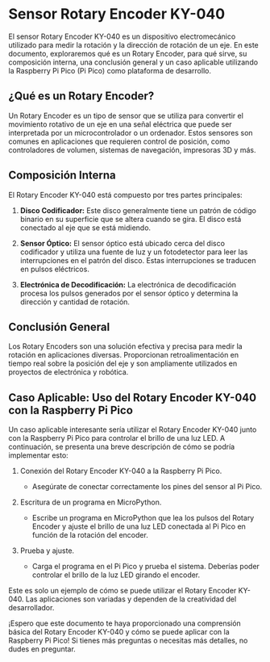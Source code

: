 # Sensor Rotary Encoder KY-040

El sensor Rotary Encoder KY-040 es un dispositivo electromecánico utilizado para medir la rotación y la dirección de rotación de un eje. En este documento, exploraremos qué es un Rotary Encoder, para qué sirve, su composición interna, una conclusión general y un caso aplicable utilizando la Raspberry Pi Pico (Pi Pico) como plataforma de desarrollo.

## ¿Qué es un Rotary Encoder?

Un Rotary Encoder es un tipo de sensor que se utiliza para convertir el movimiento rotativo de un eje en una señal eléctrica que puede ser interpretada por un microcontrolador o un ordenador. Estos sensores son comunes en aplicaciones que requieren control de posición, como controladores de volumen, sistemas de navegación, impresoras 3D y más.

## Composición Interna

El Rotary Encoder KY-040 está compuesto por tres partes principales:

1. **Disco Codificador:** Este disco generalmente tiene un patrón de código binario en su superficie que se altera cuando se gira. El disco está conectado al eje que se está midiendo.

2. **Sensor Óptico:** El sensor óptico está ubicado cerca del disco codificador y utiliza una fuente de luz y un fotodetector para leer las interrupciones en el patrón del disco. Estas interrupciones se traducen en pulsos eléctricos.

3. **Electrónica de Decodificación:** La electrónica de decodificación procesa los pulsos generados por el sensor óptico y determina la dirección y cantidad de rotación.

## Conclusión General

Los Rotary Encoders son una solución efectiva y precisa para medir la rotación en aplicaciones diversas. Proporcionan retroalimentación en tiempo real sobre la posición del eje y son ampliamente utilizados en proyectos de electrónica y robótica.

## Caso Aplicable: Uso del Rotary Encoder KY-040 con la Raspberry Pi Pico

Un caso aplicable interesante sería utilizar el Rotary Encoder KY-040 junto con la Raspberry Pi Pico para controlar el brillo de una luz LED. A continuación, se presenta una breve descripción de cómo se podría implementar esto:

1. Conexión del Rotary Encoder KY-040 a la Raspberry Pi Pico.
   - Asegúrate de conectar correctamente los pines del sensor al Pi Pico.

2. Escritura de un programa en MicroPython.
   - Escribe un programa en MicroPython que lea los pulsos del Rotary Encoder y ajuste el brillo de una luz LED conectada al Pi Pico en función de la rotación del encoder.

3. Prueba y ajuste.
   - Carga el programa en el Pi Pico y prueba el sistema. Deberías poder controlar el brillo de la luz LED girando el encoder.

Este es solo un ejemplo de cómo se puede utilizar el Rotary Encoder KY-040. Las aplicaciones son variadas y dependen de la creatividad del desarrollador.

¡Espero que este documento te haya proporcionado una comprensión básica del Rotary Encoder KY-040 y cómo se puede aplicar con la Raspberry Pi Pico! Si tienes más preguntas o necesitas más detalles, no dudes en preguntar.
